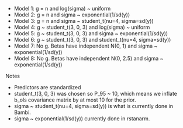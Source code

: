 
* Model 1: g = n and log(sigma) ~ uniform
* Model 2: g = n and sigma ~ exponential(1/sd(y))
* Model 3: g = n and sigma ~ student_t(nu=4, sigma=sd(y))
* Model 4: g ~ student_t(3, 0, 3) and log(sigma) ~ uniform
* Model 5: g ~ student_t(3, 0, 3) and sigma ~ exponential(1/sd(y))
* Model 6: g ~ student_t(3, 0, 3) and student_t(nu=4, sigma=sd(y))
* Model 7: No g. Betas have independent N(0, 1) and sigma ~ exponential(1/sd(y))
* Model 8: No g. Betas have independent N(0, 2.5) and sigma ~ exponential(1/sd(y))


Notes

* Predictors are standardized
* student_t(3, 0, 3) was chosen so P_95 ~ 10, which means we inflate b_ols covariance matrix by at most 10 for the prior.
* sigma ~ student_t(nu=4, sigma=sd(y)) is what is currently done in Bambi.
* sigma ~ exponential(1/sd(y)) currently done in rstanarm.